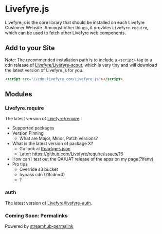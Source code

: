# Livefyre.js

Livefyre.js is the core library that should be installed on each Livefyre Customer Website. Amongst other things, it provides `Livefyre.require`, which can be used to fetch other Livefyre web components.

## Add to your Site

Note: The recommended installation path is to include a `<script>` tag to a cdn release of [Livefyre/Livefyre-scout](//github.com/Livefyre/Livefyre-scout), which is very tiny and will download the latest version of Livefyre.js for you.

```html
<script src="//cdn.livefyre.com/Livefyre.js"></script>
```

## Modules

### Livefyre.require

The latest version of [Livefyre/require](//github.com/Livefyre/require).

* Supported packages
* Version Pinning
    - What are Major, Minor, Patch versions?
* What is the latest version of package X?
    - Go look at [lfpackges.json](//github.com/Livefyre/require/blob/master/src/lfpackages.json)
    - Later: https://github.com/Livefyre/require/issues/16
* How can I test out the QA/UAT release of the apps on my page(?lfenv)
* Pro tips
    - Override s3 bucket
    - bypass cdn (?lfcdn=0)
    - ?

### auth

The latest version of [Livefyre/livefyre-auth](//github.com/Livefyre/livefyre-auth).

### Coming Soon: Permalinks

Powered by [streamhub-permalink](https://github.com/Joao-S-Martins/streamhub-permalink)

